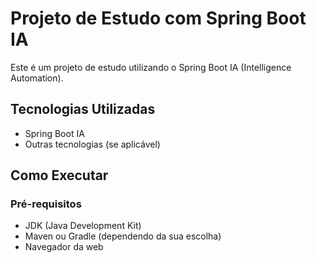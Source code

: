 # Projeto de Estudo com Spring Boot IA

Este é um projeto de estudo utilizando o Spring Boot IA (Intelligence Automation).

## Tecnologias Utilizadas

- Spring Boot IA
- Outras tecnologias (se aplicável)

## Como Executar

### Pré-requisitos

- JDK (Java Development Kit)
- Maven ou Gradle (dependendo da sua escolha)
- Navegador da web
